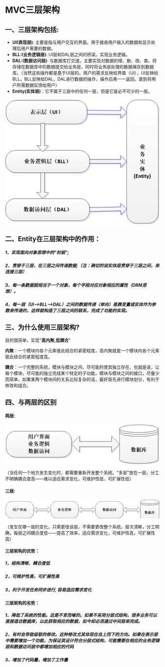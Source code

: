 # MVC三层架构

## 一、三层架构包括:

- **UI(表现层)**: 主要是指与用户交互的界面。用于接收用户输入的数据和显示处理后用户需要的数据。
- **BLL:(业务逻辑层)**: UI层和DAL层之间的桥梁。实现业务逻辑。
- **DAL:(数据访问层)**: 与数据库打交道。主要实现对数据的增、删、改、查。将存储在数据库中的数据提交给业务层，同时将业务层处理的数据保存到数据库。（当然这些操作都是基于UI层的。用户的需求反映给界面（UI），UI反映给BLL，BLL反映给DAL，DAL进行数据的操作，操作后再一一返回，直到将用户所需数据反馈给用户）
- **Entity(实体层)**：它不属于三层中的任何一层，但是它是必不可少的一层。

![image-20221026145820618](images/image-20221026145820618.png)

## 二、Entity在三层架构中的作用：

##### 1、实现面向对象思想中的"封装";

##### 2、贯穿于三层，在三层之间传递数据;（注：确切的说实体层贯穿于三层之间，来连接三层）

##### 3、每一条数据就相当于一个对象，每个字段对应对象相应的属性（ORM思想）。

##### 4、每一层（UI—>BLL—>DAL）之间的数据传递（单向）是靠变量或实体作为参数来传递的，这样就构造了三层之间的联系，完成了功能的实现。

## 三、为什么使用三层架构?

目的很简单，实现"**高内聚,低耦合**"

**内聚**：一个模块内各个元素彼此结合的紧密程度，高内聚就是一个模块内各个元素彼此结合的紧密程度高。

**耦合**：一个完整的系统，模块与模块之间，尽可能的使其独立存在，也就是说，让每个模块，尽可能的独立完成某个特定的子功能，模块与模块之间的接口，尽量少而简单，如果某两个模块间的关系比较复杂的话，最好首先进行模块划分，有利于修改和组合。

## 四、与两层的区别

#### 两层:

![image-20221026150429308](images/image-20221026150429308.png)

（当任何一个地方发生变化时，都需要重新开发整个系统。"多层"放在一层，分工不明确耦合度高——难以适应需求变化，可维护性低、可扩展性低）  

#### 三层:

![image-20221026204708074](images/image-20221026204708074.png)

（发生在哪一层的变化，只需更改该层，不需要更改整个系统。层次清晰，分工明确，每层之间耦合度低——提高了效率，适应需求变化，可维护性高，可扩展性高）

#### 三层架构的优势：

##### 1，结构清晰、耦合度低

##### 2，可维护性高，可扩展性高

##### 3，利于开发任务同步进行, 容易适应需求变化

#### 三层架构的劣势：

##### 1、降低了系统的性能。这是不言而喻的。如果不采用分层式结构，很多业务可以直接造访数据库，以此获取相应的数据，如今却必须通过中间层来完成。

##### 2、有时会导致级联的修改。这种修改尤其体现在自上而下的方向。如果在表示层中需要增加一个功能，为保证其设计符合分层式结构，可能需要在相应的业务逻辑层和数据访问层中都增加相应的代码

##### 3、增加了代码量，增加了工作量